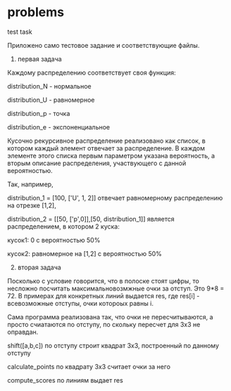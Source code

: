 # problems
test task

Приложено само тестовое задание и соответствующие файлы.

1) первая задача

Каждому распределению соответствует своя функция:

  distribution_N - нормальное
  
  distribution_U - равномерное
  
  distribution_p - точка
  
  distribution_e - экспоненциальное
  
 Кусочно рекурсивное распределение реализовано как список, в котором каждый элемент отвечает за распределение.
 В каждом элементе этого списка первым параметром указана вероятность, а вторым описание распределения, участвующего с данной вероятностью. 
 
 Так, например, 
 
 distribution_1 = [100, ['U', 1, 2]] отвечает равномерному распределению на отрезке [1,2],
 
 distribution_2 = [[50, ['p',0]],[50, distribution_1]] является распределением, в котором 2 куска:
 
 кусок1: 0 c вероятностью 50% 
 
 кусок2: равномерное на [1,2] c вероятностью 50%
 
2) вторая задача 

Посколько с условие говорится, что в полоске стоят цифры, то несложно посчитать максимальновозмжные очки за отступ. Это 9*8 = 72.
В примерах для конкретных линий выдается res, где res[i] - всевозможные отступы, очки котороых равны i.

Сама программа реализована так, что очки не пересчитываются, а просто счиатаются по отступу, по скольку пересчет для 3x3 не оправдан.

shift([a,b,c]) по отступу строит квадрат 3x3, построенный по данному отступу

calculate_points по квадрату 3x3 считает очки за него

compute_scores по линиям выдает res
